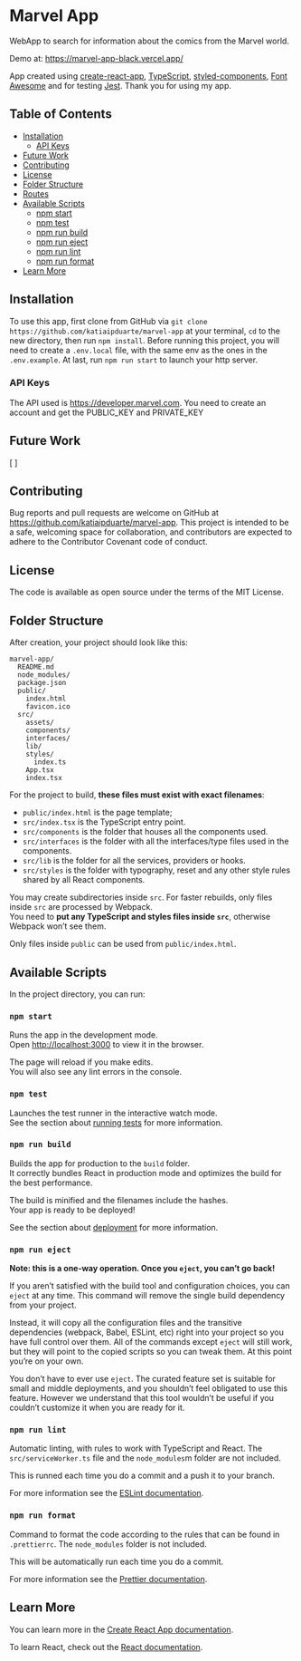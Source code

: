 # Marvel App

WebApp to search for information about the comics from the Marvel world.

Demo at: https://marvel-app-black.vercel.app/

App created using [create-react-app](https://github.com/facebook/create-react-app), [TypeScript](https://www.typescriptlang.org/), [styled-components](https://styled-components.com/), [Font Awesome](https://fontawesome.com/v5.15/how-to-use/on-the-web/using-with/react) and for testing [Jest](https://jestjs.io/). Thank you for using my app.

## Table of Contents

- [Installation](#installation)
  - [API Keys](#api-keys)
- [Future Work](#future-work)
- [Contributing](#contributing)
- [License](#license)
- [Folder Structure](#folder-structure)
- [Routes](#routes)
- [Available Scripts](#available-scripts)
  - [npm start](#npm-start)
  - [npm test](#npm-test)
  - [npm run build](#npm-run-build)
  - [npm run eject](#npm-run-eject)
  - [npm run lint](#npm-run-lint)
  - [npm run format](#npm-run-format)
- [Learn More](#learn-more)

## Installation

To use this app, first clone from GitHub via `git clone https://github.com/katiaipduarte/marvel-app` at your terminal, `cd` to the new directory, then run `npm install`. Before running this project, you will need to create a `.env.local` file, with the same env as the ones in the `.env.example`. At last, run `npm run start` to launch your http server.

### API Keys

The API used is https://developer.marvel.com. You need to create an account and get the PUBLIC_KEY and PRIVATE_KEY

## Future Work

[ ]  <br>

## Contributing

Bug reports and pull requests are welcome on GitHub at https://github.com/katiaipduarte/marvel-app. This project is intended to be a safe, welcoming space for collaboration, and contributors are expected to adhere to the Contributor Covenant code of conduct.

## License

The code is available as open source under the terms of the MIT License.

## Folder Structure

After creation, your project should look like this:

```
marvel-app/
  README.md
  node_modules/
  package.json
  public/
    index.html
    favicon.ico
  src/
    assets/
    components/
    interfaces/
    lib/
    styles/
      index.ts
    App.tsx
    index.tsx
```

For the project to build, **these files must exist with exact filenames**:

- `public/index.html` is the page template;
- `src/index.tsx` is the TypeScript entry point.
- `src/components` is the folder that houses all the components used.
- `src/interfaces` is the folder with all the interfaces/type files used in the components.
- `src/lib` is the folder for all the services, providers or hooks.
- `src/styles` is the folder with typography, reset and any other style rules shared by all React components.

You may create subdirectories inside `src`. For faster rebuilds, only files inside `src` are processed by Webpack.<br>
You need to **put any TypeScript and styles files inside `src`**, otherwise Webpack won’t see them.

Only files inside `public` can be used from `public/index.html`.<br>

## Available Scripts

In the project directory, you can run:

### `npm start`

Runs the app in the development mode.\
Open [http://localhost:3000](http://localhost:3000) to view it in the browser.

The page will reload if you make edits.\
You will also see any lint errors in the console.

### `npm test`

Launches the test runner in the interactive watch mode.\
See the section about [running tests](https://facebook.github.io/create-react-app/docs/running-tests) for more information.

### `npm run build`

Builds the app for production to the `build` folder.\
It correctly bundles React in production mode and optimizes the build for the best performance.

The build is minified and the filenames include the hashes.\
Your app is ready to be deployed!

See the section about [deployment](https://facebook.github.io/create-react-app/docs/deployment) for more information.

### `npm run eject`

**Note: this is a one-way operation. Once you `eject`, you can’t go back!**

If you aren’t satisfied with the build tool and configuration choices, you can `eject` at any time. This command will remove the single build dependency from your project.

Instead, it will copy all the configuration files and the transitive dependencies (webpack, Babel, ESLint, etc) right into your project so you have full control over them. All of the commands except `eject` will still work, but they will point to the copied scripts so you can tweak them. At this point you’re on your own.

You don’t have to ever use `eject`. The curated feature set is suitable for small and middle deployments, and you shouldn’t feel obligated to use this feature. However we understand that this tool wouldn’t be useful if you couldn’t customize it when you are ready for it.

### `npm run lint`

Automatic linting, with rules to work with TypeScript and React. The `src/serviceWorker.ts` file and the `node_modules`m folder are not included.

This is runned each time you do a commit and a push it to your branch.

For more information see the [ESLint documentation](https://eslint.org/).

### `npm run format`

Command to format the code according to the rules that can be found in `.prettierrc`. The `node_modules` folder is not included.

This will be automatically run each time you do a commit.

For more information see the [Prettier documentation](https://prettier.io/).

## Learn More

You can learn more in the [Create React App documentation](https://facebook.github.io/create-react-app/docs/getting-started).

To learn React, check out the [React documentation](https://reactjs.org/).
